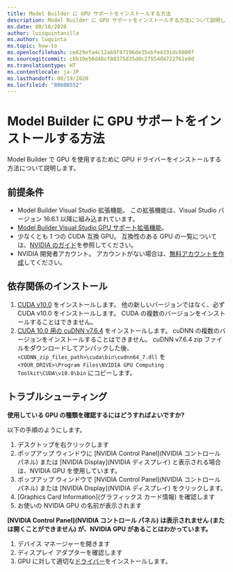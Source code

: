 ```yaml
---
title: Model Builder に GPU サポートをインストールする方法
description: Model Builder に GPU サポートをインストールする方法について説明します
ms.date: 08/18/2020
author: luisquintanilla
ms.author: luquinta
ms.topic: how-to
ms.openlocfilehash: ce629efa4c12a69f87196de35ebfe4331dc0800f
ms.sourcegitcommit: cbb19e56d48cf88375d35d0c27554d4722761e0d
ms.translationtype: HT
ms.contentlocale: ja-JP
ms.lasthandoff: 08/19/2020
ms.locfileid: "88608552"
---
```

# <a name="how-to-install-gpu-support-in-model-builder"></a>Model Builder に GPU サポートをインストールする方法

Model Builder で GPU を使用するために GPU ドライバーをインストールする方法について説明します。

## <a name="prerequisites"></a>前提条件

- Model Builder Visual Studio 拡張機能。 この拡張機能は、Visual Studio バージョン 16.6.1 以降に組み込まれています。
- [Model Builder Visual Studio GPU サポート拡張機能](https://marketplace.visualstudio.com/items?itemName=MLNET.ModelBuilderGPU)。
- 少なくとも 1 つの CUDA 互換 GPU。 互換性のある GPU の一覧については、[NVIDIA のガイド](https://developer.nvidia.com/cuda-gpus)を参照してください。
- NVIDIA 開発者アカウント。 アカウントがない場合は、[無料アカウントを作成](https://developer.nvidia.com/developer-program)してください。

## <a name="install-dependencies"></a>依存関係のインストール

1. [CUDA v10.0](https://developer.nvidia.com/cuda-10.0-download-archive) をインストールします。 他の新しいバージョンではなく、必ず CUDA v10.0 をインストールします。 CUDA の複数のバージョンをインストールすることはできません。
1. [CUDA 10.0 用の cuDNN v7.6.4](https://developer.nvidia.com/rdp/cudnn-download) をインストールします。 cuDNN の複数のバージョンをインストールすることはできません。 cuDNN v7.6.4 zip ファイルをダウンロードしてアンパックした後、`<CUDNN_zip_files_path>\cuda\bin\cudnn64_7.dll` を `<YOUR_DRIVE>\Program Files\NVIDIA GPU Computing Toolkit\CUDA\v10.0\bin` にコピーします。

## <a name="troubleshooting"></a>トラブルシューティング

**使用している GPU の種類を確認するにはどうすればよいですか?**

以下の手順のようにします。

1. デスクトップを右クリックします
1. ポップアップ ウィンドウに [NVIDIA Control Panel]\(NVIDIA コントロール パネル\) または [NVIDIA Display]\(NVIDIA ディスプレイ\) と表示される場合は、NVIDIA GPU を使用しています。
1. ポップアップ ウィンドウで [NVIDIA Control Panel]\(NVIDIA コントロール パネル\) または [NVIDIA Display]\(NVIDIA ディスプレイ\) をクリックします。
1. [Graphics Card Information]\(グラフィックス カード情報\) を確認します
1. お使いの NVIDIA GPU の名前が表示されます

**[NVIDIA Control Panel]\(NVIDIA コントロール パネル\) は表示されません (または開くことができません) が、NVIDIA GPU があることはわかっています。**

1. デバイス マネージャーを開きます
1. ディスプレイ アダプターを確認します
1. GPU に対して適切な[ドライバー](https://www.nvidia.com/drivers)をインストールします。
